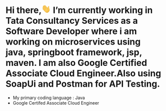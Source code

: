 # Hi there,<img src="https://raw.githubusercontent.com/ABSphreak/ABSphreak/master/gifs/Hi.gif" width="30px"> I’m currently working in Tata Consultancy Services as a Software Developer where i am working on microservices using java, springboot framework, jsp, maven. I am also <strong>Google Certified Associate Cloud Engineer</strong>.Also using SoapUi and Postman for API Testing.

<ul>
  <li> My primary coding language : Java </li>
  <li> Google Certifed Associate Cloud Engineer </li>

<!--
**gagansharma2717/gagansharma2717** is a ✨ _special_ ✨ repository because its `README.md` (this file) appears on your GitHub profile.

Here are some ideas to get you started:

- 🔭 I’m currently working on ...
- 🌱 I’m currently learning ...
- 👯 I’m looking to collaborate on ...
- 🤔 I’m looking for help with ...
- 💬 Ask me about ...
- 📫 How to reach me: ...
- 😄 Pronouns: ...
- ⚡ Fun fact: ...
-->
